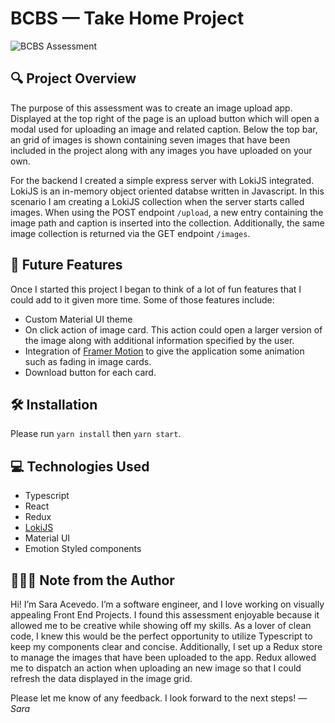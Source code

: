 
# BCBS &mdash; Take Home Project
![BCBS Assessment](https://wordpress.saraace.com/wp-content/uploads/2021/11/bcbs-assessment.png)
## 🔍 Project Overview

The purpose of this assessment was to create an image upload app. Displayed at the top right of the page is an upload button which will open a modal used for uploading an image and related caption. Below the top bar, an grid of images is shown containing seven images that have been included in the project along with any images you have uploaded on your own. 

For the backend I created a simple express server with LokiJS integrated. LokiJS is an in-memory object oriented databse written in Javascript. In this scenario I am creating a LokiJS collection when the server starts called images. When using the POST endpoint `/upload`, a new entry containing the image path and caption is inserted into the collection. Additionally, the same image collection is returned via the GET endpoint `/images`.

## 🤔 Future Features

Once I started this project I began to think of a lot of fun features that I could add to it given more time. Some of those features include: 

 - Custom Material UI theme
 - On click action of image card. This action could open a larger version of the image along with additional information specified by the user. 
 - Integration of [Framer Motion](https://www.framer.com/motion/) to give the application some animation such as fading in image cards.
 - Download button for each card.

## 🛠 Installation

Please run `yarn install` then `yarn start`.

## 💻 Technologies Used

 - Typescript
 - React
 - Redux
 - [LokiJS](https://github.com/techfort/LokiJS)
 - Material UI 
 - Emotion Styled components

## 👩🏻‍💻 Note from the Author

Hi! I’m Sara Acevedo. I’m a software engineer, and I love working on visually appealing Front End Projects. I found this assessment enjoyable because it allowed me to be creative while showing off my skills. As a lover of clean code, I knew this would be the perfect opportunity to utilize Typescript to keep my components clear and concise. Additionally, I set up a Redux store to manage the images that have been uploaded to the app. Redux allowed me to dispatch an action when uploading an new image so that  I could refresh the data displayed in the image grid.

Please let me know of any feedback. I look forward to the next steps! *&mdash; Sara*
